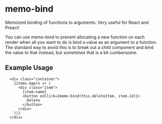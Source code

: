 # memo-bind
Memoized binding of functions to arguments. Very useful for React and Preact!

You can use memo-bind to prevent allocating a new function
on each render when all you want to do is bind a value as
an argument to a function. The standard way to avoid this is 
to break out a child component and bind the value to that
instead, but sometimes that is a bit cumbersome.

## Example Usage
```
  <div class="container">
    {items.map(x => (
      <div class="item">
        {item.name}
        <button onClick={memo-bind(this.deleteItem, item.id)}>
          Delete
        </button>
      </div>
    ))}
  </div>
```
